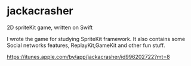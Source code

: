 # jackacrasher
2D spriteKit game, written on Swift

I wrote the game for studying SpriteKit framework. 
It also contains some Social networks features, ReplayKit,GameKit and other fun stuff.

https://itunes.apple.com/by/app/jackacrasher/id996202722?mt=8
